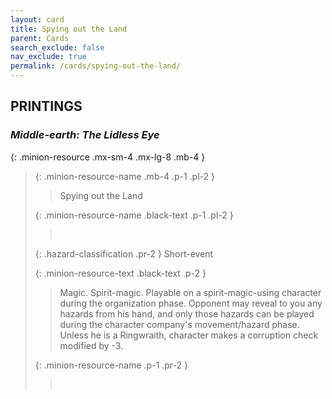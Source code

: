 ```yaml
---
layout: card
title: Spying out the Land
parent: Cards
search_exclude: false
nav_exclude: true
permalink: /cards/spying-out-the-land/
---
```


## PRINTINGS


### _Middle-earth: The Lidless Eye_

{: .minion-resource .mx-sm-4 .mx-lg-8 .mb-4 }
> {: .minion-resource-name .mb-4 .p-1 .pl-2 }
> > <div class="hazard-mp"></div>
> > <div class="card-name">Spying out the Land</div>
>
> {: .minion-resource-name .black-text .p-1 .pl-2 }
> > &nbsp;
>
> {: .hazard-classification .pr-2 }
> Short-event
>
> {: .minion-resource-text .black-text .p-2 }
> > Magic. Spirit-magic. Playable on a spirit-magic-using character during the organization phase. Opponent may reveal to you any hazards from his hand, and only those hazards can be played during the character company's movement/hazard phase. Unless he is a Ringwraith, character makes a corruption check modified by -3. 
> 
> {: .minion-resource-name .p-1 .pr-2 }
> > <div class="card-shield"></div>
> > <div class="card-corruption-white">&nbsp;</div>
